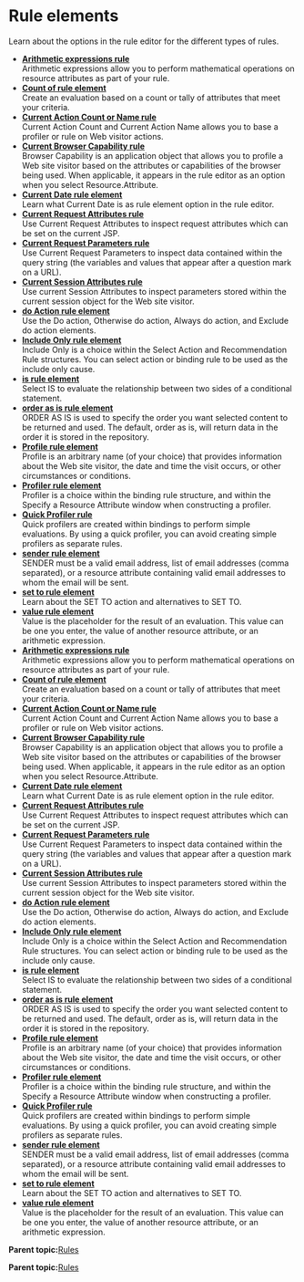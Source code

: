 # Rule elements

Learn about the options in the rule editor for the different types of rules.

-   **[Arithmetic expressions rule](../pzn/pzn_arithmetic_expressions.md)**  
Arithmetic expressions allow you to perform mathematical operations on resource attributes as part of your rule.
-   **[Count of rule element](../pzn/pzn_count_of.md)**  
Create an evaluation based on a count or tally of attributes that meet your criteria.
-   **[Current Action Count or Name rule](../pzn/pzn_current_action_count_name.md)**  
Current Action Count and Current Action Name allows you to base a profiler or rule on Web visitor actions.
-   **[Current Browser Capability rule](../pzn/pzn_current_browser_capability.md)**  
Browser Capability is an application object that allows you to profile a Web site visitor based on the attributes or capabilities of the browser being used. When applicable, it appears in the rule editor as an option when you select Resource.Attribute.
-   **[Current Date rule element](../pzn/pzn_current_date.md)**  
Learn what Current Date is as rule element option in the rule editor.
-   **[Current Request Attributes rule](../pzn/pzn_current_request_attributes.md)**  
Use Current Request Attributes to inspect request attributes which can be set on the current JSP.
-   **[Current Request Parameters rule](../pzn/pzn_current_request_parameters.md)**  
Use Current Request Parameters to inspect data contained within the query string \(the variables and values that appear after a question mark on a URL\).
-   **[Current Session Attributes rule](../pzn/pzn_current_session_attributes.md)**  
Use current Session Attributes to inspect parameters stored within the current session object for the Web site visitor.
-   **[do Action rule element](../pzn/pzn_doaction.md)**  
Use the Do action, Otherwise do action, Always do action, and Exclude do action elements.
-   **[Include Only rule element](../pzn/pzn_include_only.md)**  
Include Only is a choice within the Select Action and Recommendation Rule structures. You can select action or binding rule to be used as the include only cause.
-   **[is rule element](../pzn/pzn_isequalto.md)**  
Select IS to evaluate the relationship between two sides of a conditional statement.
-   **[order as is rule element](../pzn/pzn_order_as_is.md)**  
ORDER AS IS is used to specify the order you want selected content to be returned and used. The default, order as is, will return data in the order it is stored in the repository.
-   **[Profile rule element](../pzn/pzn_profile.md)**  
Profile is an arbitrary name \(of your choice\) that provides information about the Web site visitor, the date and time the visit occurs, or other circumstances or conditions.
-   **[Profiler rule element](../pzn/pzn_profiler_2.md)**  
Profiler is a choice within the binding rule structure, and within the Specify a Resource Attribute window when constructing a profiler.
-   **[Quick Profiler rule](../pzn/pzn_quick_profiler.md)**  
Quick profilers are created within bindings to perform simple evaluations. By using a quick profiler, you can avoid creating simple profilers as separate rules.
-   **[sender rule element](../pzn/pzn_sender.md)**  
SENDER must be a valid email address, list of email addresses \(comma separated\), or a resource attribute containing valid email addresses to whom the email will be sent.
-   **[set to rule element](../pzn/pzn_setto.md)**  
Learn about the SET TO action and alternatives to SET TO.
-   **[value rule element](../pzn/pzn_value.md)**  
Value is the placeholder for the result of an evaluation. This value can be one you enter, the value of another resource attribute, or an arithmetic expression.
-   **[Arithmetic expressions rule](../pzn/pzn_arithmetic_expressions.md)**  
Arithmetic expressions allow you to perform mathematical operations on resource attributes as part of your rule.
-   **[Count of rule element](../pzn/pzn_count_of.md)**  
Create an evaluation based on a count or tally of attributes that meet your criteria.
-   **[Current Action Count or Name rule](../pzn/pzn_current_action_count_name.md)**  
Current Action Count and Current Action Name allows you to base a profiler or rule on Web visitor actions.
-   **[Current Browser Capability rule](../pzn/pzn_current_browser_capability.md)**  
Browser Capability is an application object that allows you to profile a Web site visitor based on the attributes or capabilities of the browser being used. When applicable, it appears in the rule editor as an option when you select Resource.Attribute.
-   **[Current Date rule element](../pzn/pzn_current_date.md)**  
Learn what Current Date is as rule element option in the rule editor.
-   **[Current Request Attributes rule](../pzn/pzn_current_request_attributes.md)**  
Use Current Request Attributes to inspect request attributes which can be set on the current JSP.
-   **[Current Request Parameters rule](../pzn/pzn_current_request_parameters.md)**  
Use Current Request Parameters to inspect data contained within the query string \(the variables and values that appear after a question mark on a URL\).
-   **[Current Session Attributes rule](../pzn/pzn_current_session_attributes.md)**  
Use current Session Attributes to inspect parameters stored within the current session object for the Web site visitor.
-   **[do Action rule element](../pzn/pzn_doaction.md)**  
Use the Do action, Otherwise do action, Always do action, and Exclude do action elements.
-   **[Include Only rule element](../pzn/pzn_include_only.md)**  
Include Only is a choice within the Select Action and Recommendation Rule structures. You can select action or binding rule to be used as the include only cause.
-   **[is rule element](../pzn/pzn_isequalto.md)**  
Select IS to evaluate the relationship between two sides of a conditional statement.
-   **[order as is rule element](../pzn/pzn_order_as_is.md)**  
ORDER AS IS is used to specify the order you want selected content to be returned and used. The default, order as is, will return data in the order it is stored in the repository.
-   **[Profile rule element](../pzn/pzn_profile.md)**  
Profile is an arbitrary name \(of your choice\) that provides information about the Web site visitor, the date and time the visit occurs, or other circumstances or conditions.
-   **[Profiler rule element](../pzn/pzn_profiler_2.md)**  
Profiler is a choice within the binding rule structure, and within the Specify a Resource Attribute window when constructing a profiler.
-   **[Quick Profiler rule](../pzn/pzn_quick_profiler.md)**  
Quick profilers are created within bindings to perform simple evaluations. By using a quick profiler, you can avoid creating simple profilers as separate rules.
-   **[sender rule element](../pzn/pzn_sender.md)**  
SENDER must be a valid email address, list of email addresses \(comma separated\), or a resource attribute containing valid email addresses to whom the email will be sent.
-   **[set to rule element](../pzn/pzn_setto.md)**  
Learn about the SET TO action and alternatives to SET TO.
-   **[value rule element](../pzn/pzn_value.md)**  
Value is the placeholder for the result of an evaluation. This value can be one you enter, the value of another resource attribute, or an arithmetic expression.

**Parent topic:**[Rules](../pzn/pzn_rules.md)

**Parent topic:**[Rules](../pzn/pzn_rules.md)

